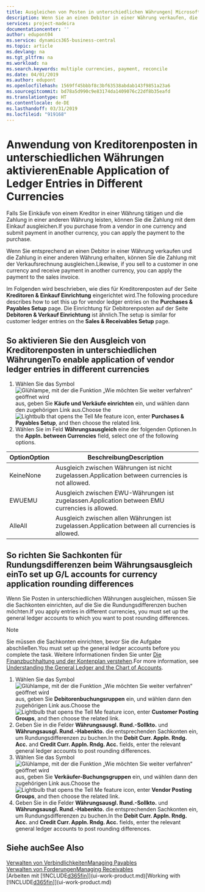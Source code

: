 ```yaml
---
title: Ausgleichen von Posten in unterschiedlichen Währungen| Microsoft Docs
description: Wenn Sie an einen Debitor in einer Währung verkaufen, die Zahlung jedoch in einer anderen Währung erfolgt, kann die Rechnung mit der Zahlung ausgeglichen werden.
services: project-madeira
documentationcenter: ''
author: edupont04
ms.service: dynamics365-business-central
ms.topic: article
ms.devlang: na
ms.tgt_pltfrm: na
ms.workload: na
ms.search.keywords: multiple currencies, payment, reconcile
ms.date: 04/01/2019
ms.author: edupont
ms.openlocfilehash: 1569ff45bbbf8c3bf63538abdab143f9851a23a6
ms.sourcegitcommit: bd78a5d990c9e83174da1409076c22df8b35eafd
ms.translationtype: HT
ms.contentlocale: de-DE
ms.lasthandoff: 03/31/2019
ms.locfileid: "919168"
---
```

# <a name="enable-application-of-ledger-entries-in-different-currencies"></a><span data-ttu-id="6e48b-103">Anwendung von Kreditorenposten in unterschiedlichen Währungen aktivieren</span><span class="sxs-lookup"><span data-stu-id="6e48b-103">Enable Application of Ledger Entries in Different Currencies</span></span>
<span data-ttu-id="6e48b-104">Falls Sie Einkäufe von einem Kreditor in einer Währung tätigen und die Zahlung in einer anderen Währung leisten, können Sie die Zahlung mit dem Einkauf ausgleichen.</span><span class="sxs-lookup"><span data-stu-id="6e48b-104">If you purchase from a vendor in one currency and submit payment in another currency, you can apply the payment to the purchase.</span></span>

<span data-ttu-id="6e48b-105">Wenn Sie entsprechend an einen Debitor in einer Währung verkaufen und die Zahlung in einer anderen Währung erhalten, können Sie die Zahlung mit der Verkaufsrechnung ausgleichen.</span><span class="sxs-lookup"><span data-stu-id="6e48b-105">Likewise, if you sell to a customer in one currency and receive payment in another currency, you can apply the payment to the sales invoice.</span></span>

<span data-ttu-id="6e48b-106">Im Folgenden wird beschrieben, wie dies für Kreditorenposten auf der Seite **Kreditoren & Einkauf Einrichtung** eingerichtet wird.</span><span class="sxs-lookup"><span data-stu-id="6e48b-106">The following procedure describes how to set this up for vendor ledger entries on the **Purchases & Payables Setup** page.</span></span> <span data-ttu-id="6e48b-107">Die Einrichtung für Debitorenposten auf der Seite **Debitoren & Verkauf Einrichtung** ist ähnlich.</span><span class="sxs-lookup"><span data-stu-id="6e48b-107">The setup is similar for customer ledger entries on the **Sales & Receivables Setup** page.</span></span>

## <a name="to-enable-application-of-vendor-ledger-entries-in-different-currencies"></a><span data-ttu-id="6e48b-108">So aktivieren Sie den Ausgleich von Kreditorenposten in unterschiedlichen Währungen</span><span class="sxs-lookup"><span data-stu-id="6e48b-108">To enable application of vendor ledger entries in different currencies</span></span>
1. <span data-ttu-id="6e48b-109">Wählen Sie das Symbol ![Glühlampe, mit der die Funktion „Wie möchten Sie weiter verfahren“ geöffnet wird](media/ui-search/search_small.png "Wie möchten Sie weiter verfahren?") aus, geben Sie **Käufe und Verkäufe einrichten** ein, und wählen dann den zugehörigen Link aus.</span><span class="sxs-lookup"><span data-stu-id="6e48b-109">Choose the ![Lightbulb that opens the Tell Me feature](media/ui-search/search_small.png "Tell me what you want to do") icon, enter **Purchases & Payables Setup**, and then choose the related link.</span></span>
2. <span data-ttu-id="6e48b-110">Wählen Sie im Feld **Währungsausgleich** eine der folgenden Optionen.</span><span class="sxs-lookup"><span data-stu-id="6e48b-110">In the **Appln. between Currencies** field, select one of the following options.</span></span>

| <span data-ttu-id="6e48b-111">Option</span><span class="sxs-lookup"><span data-stu-id="6e48b-111">Option</span></span> | <span data-ttu-id="6e48b-112">Beschreibung</span><span class="sxs-lookup"><span data-stu-id="6e48b-112">Description</span></span> |
| --- | --- |
| <span data-ttu-id="6e48b-113">Keine</span><span class="sxs-lookup"><span data-stu-id="6e48b-113">None</span></span> |<span data-ttu-id="6e48b-114">Ausgleich zwischen Währungen ist nicht zugelassen.</span><span class="sxs-lookup"><span data-stu-id="6e48b-114">Application between currencies is not allowed.</span></span> |
| <span data-ttu-id="6e48b-115">EWU</span><span class="sxs-lookup"><span data-stu-id="6e48b-115">EMU</span></span> |<span data-ttu-id="6e48b-116">Ausgleich zwischen EWU-Währungen ist zugelassen.</span><span class="sxs-lookup"><span data-stu-id="6e48b-116">Application between EMU currencies is allowed.</span></span> |
| <span data-ttu-id="6e48b-117">Alle</span><span class="sxs-lookup"><span data-stu-id="6e48b-117">All</span></span> |<span data-ttu-id="6e48b-118">Ausgleich zwischen allen Währungen ist zugelassen.</span><span class="sxs-lookup"><span data-stu-id="6e48b-118">Application between all currencies is allowed.</span></span> |

## <a name="to-set-up-gl-accounts-for-currency-application-rounding-differences"></a><span data-ttu-id="6e48b-119">So richten Sie Sachkonten für Rundungsdifferenzen beim Währungsausgleich ein</span><span class="sxs-lookup"><span data-stu-id="6e48b-119">To set up G/L accounts for currency application rounding differences</span></span>  
<span data-ttu-id="6e48b-120">Wenn Sie Posten in unterschiedlichen Währungen ausgleichen, müssen Sie die Sachkonten einrichten, auf die Sie die Rundungsdifferenzen buchen möchten.</span><span class="sxs-lookup"><span data-stu-id="6e48b-120">If you apply entries in different currencies, you must set up the general ledger accounts to which you want to post rounding differences.</span></span>  

> [!NOTE]  
>  <span data-ttu-id="6e48b-121">Sie müssen die Sachkonten einrichten, bevor Sie die Aufgabe abschließen.</span><span class="sxs-lookup"><span data-stu-id="6e48b-121">You must set up the general ledger accounts before you complete the task.</span></span> <span data-ttu-id="6e48b-122">Weitere Informationen finden Sie unter [Die Finanzbuchhaltung und der Kontenplan verstehen](finance-general-ledger.md).</span><span class="sxs-lookup"><span data-stu-id="6e48b-122">For more information, see [Understanding the General Ledger and the Chart of Accounts](finance-general-ledger.md).</span></span>

1. <span data-ttu-id="6e48b-123">Wählen Sie das Symbol ![Glühlampe, mit der die Funktion „Wie möchten Sie weiter verfahren“ geöffnet wird](media/ui-search/search_small.png "Wie möchten Sie weiter verfahren?") aus, geben Sie **Debitorenbuchungsruppen** ein, und wählen dann den zugehörigen Link aus.</span><span class="sxs-lookup"><span data-stu-id="6e48b-123">Choose the ![Lightbulb that opens the Tell Me feature](media/ui-search/search_small.png "Tell me what you want to do") icon, enter **Customer Posting Groups**, and then choose the related link.</span></span>  
2. <span data-ttu-id="6e48b-124">Geben Sie in die Felder **Währungsausgl. Rund.-Sollkto.** und **Währungsausgl. Rund.-Habenkto.** die entsprechenden Sachkonten ein, um Rundungsdifferenzen zu buchen.</span><span class="sxs-lookup"><span data-stu-id="6e48b-124">In the **Debit Curr. Appln. Rndg. Acc.** and **Credit Curr. Appln. Rndg. Acc.** fields, enter the relevant general ledger accounts to post rounding differences.</span></span>  
3. <span data-ttu-id="6e48b-125">Wählen Sie das Symbol ![Glühlampe, mit der die Funktion „Wie möchten Sie weiter verfahren“ geöffnet wird](media/ui-search/search_small.png "Wie möchten Sie weiter verfahren?") aus, geben Sie **Verkäufer-Buchungsgruppen** ein, und wählen dann den zugehörigen Link aus.</span><span class="sxs-lookup"><span data-stu-id="6e48b-125">Choose the ![Lightbulb that opens the Tell Me feature](media/ui-search/search_small.png "Tell me what you want to do") icon, enter **Vendor Posting Groups**, and then choose the related link.</span></span>  
4. <span data-ttu-id="6e48b-126">Geben Sie in die Felder **Währungsausgl. Rund.-Sollkto.** und **Währungsausgl. Rund.-Habenkto.** die entsprechenden Sachkonten ein, um Rundungsdifferenzen zu buchen.</span><span class="sxs-lookup"><span data-stu-id="6e48b-126">In the **Debit Curr. Appln. Rndg. Acc.** and **Credit Curr. Appln. Rndg. Acc.** fields, enter the relevant general ledger accounts to post rounding differences.</span></span>  

## <a name="see-also"></a><span data-ttu-id="6e48b-127">Siehe auch</span><span class="sxs-lookup"><span data-stu-id="6e48b-127">See Also</span></span>
[<span data-ttu-id="6e48b-128">Verwalten von Verbindlichkeiten</span><span class="sxs-lookup"><span data-stu-id="6e48b-128">Managing Payables</span></span>](payables-manage-payables.md)  
[<span data-ttu-id="6e48b-129">Verwalten von Forderungen</span><span class="sxs-lookup"><span data-stu-id="6e48b-129">Managing Receivables</span></span>](receivables-manage-receivables.md)  
<span data-ttu-id="6e48b-130">[Arbeiten mit [!INCLUDE[d365fin](includes/d365fin_md.md)]](ui-work-product.md)</span><span class="sxs-lookup"><span data-stu-id="6e48b-130">[Working with [!INCLUDE[d365fin](includes/d365fin_md.md)]](ui-work-product.md)</span></span>
